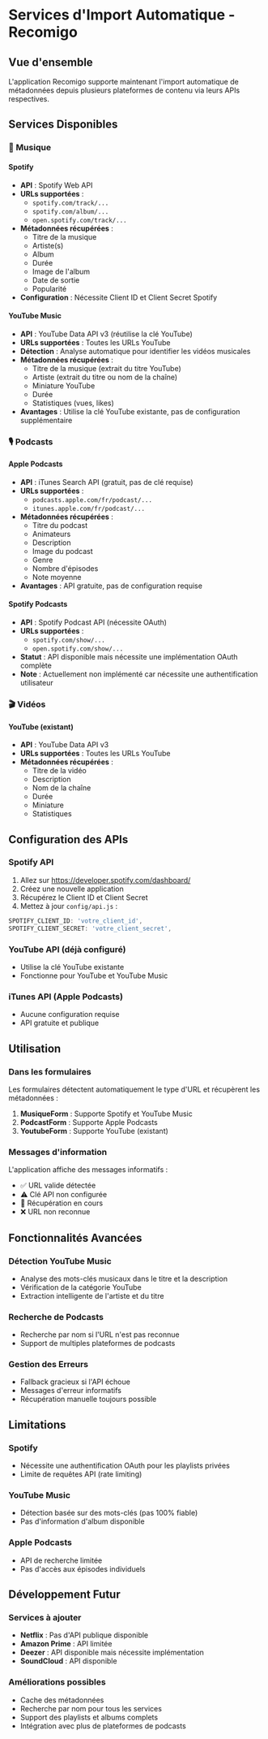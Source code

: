 # Services d'Import Automatique - Recomigo

## Vue d'ensemble

L'application Recomigo supporte maintenant l'import automatique de métadonnées depuis plusieurs plateformes de contenu via leurs APIs respectives.

## Services Disponibles

### 🎵 Musique

#### Spotify
- **API** : Spotify Web API
- **URLs supportées** : 
  - `spotify.com/track/...`
  - `spotify.com/album/...`
  - `open.spotify.com/track/...`
- **Métadonnées récupérées** :
  - Titre de la musique
  - Artiste(s)
  - Album
  - Durée
  - Image de l'album
  - Date de sortie
  - Popularité
- **Configuration** : Nécessite Client ID et Client Secret Spotify

#### YouTube Music
- **API** : YouTube Data API v3 (réutilise la clé YouTube)
- **URLs supportées** : Toutes les URLs YouTube
- **Détection** : Analyse automatique pour identifier les vidéos musicales
- **Métadonnées récupérées** :
  - Titre de la musique (extrait du titre YouTube)
  - Artiste (extrait du titre ou nom de la chaîne)
  - Miniature YouTube
  - Durée
  - Statistiques (vues, likes)
- **Avantages** : Utilise la clé YouTube existante, pas de configuration supplémentaire

### 🎙️ Podcasts

#### Apple Podcasts
- **API** : iTunes Search API (gratuit, pas de clé requise)
- **URLs supportées** :
  - `podcasts.apple.com/fr/podcast/...`
  - `itunes.apple.com/fr/podcast/...`
- **Métadonnées récupérées** :
  - Titre du podcast
  - Animateurs
  - Description
  - Image du podcast
  - Genre
  - Nombre d'épisodes
  - Note moyenne
- **Avantages** : API gratuite, pas de configuration requise

#### Spotify Podcasts
- **API** : Spotify Podcast API (nécessite OAuth)
- **URLs supportées** :
  - `spotify.com/show/...`
  - `open.spotify.com/show/...`
- **Statut** : API disponible mais nécessite une implémentation OAuth complète
- **Note** : Actuellement non implémenté car nécessite une authentification utilisateur

### 🎬 Vidéos

#### YouTube (existant)
- **API** : YouTube Data API v3
- **URLs supportées** : Toutes les URLs YouTube
- **Métadonnées récupérées** :
  - Titre de la vidéo
  - Description
  - Nom de la chaîne
  - Durée
  - Miniature
  - Statistiques

## Configuration des APIs

### Spotify API
1. Allez sur https://developer.spotify.com/dashboard/
2. Créez une nouvelle application
3. Récupérez le Client ID et Client Secret
4. Mettez à jour `config/api.js` :
```javascript
SPOTIFY_CLIENT_ID: 'votre_client_id',
SPOTIFY_CLIENT_SECRET: 'votre_client_secret',
```

### YouTube API (déjà configuré)
- Utilise la clé YouTube existante
- Fonctionne pour YouTube et YouTube Music

### iTunes API (Apple Podcasts)
- Aucune configuration requise
- API gratuite et publique

## Utilisation

### Dans les formulaires

Les formulaires détectent automatiquement le type d'URL et récupèrent les métadonnées :

1. **MusiqueForm** : Supporte Spotify et YouTube Music
2. **PodcastForm** : Supporte Apple Podcasts
3. **YoutubeForm** : Supporte YouTube (existant)

### Messages d'information

L'application affiche des messages informatifs :
- ✅ URL valide détectée
- ⚠️ Clé API non configurée
- 🔄 Récupération en cours
- ❌ URL non reconnue

## Fonctionnalités Avancées

### Détection YouTube Music
- Analyse des mots-clés musicaux dans le titre et la description
- Vérification de la catégorie YouTube
- Extraction intelligente de l'artiste et du titre

### Recherche de Podcasts
- Recherche par nom si l'URL n'est pas reconnue
- Support de multiples plateformes de podcasts

### Gestion des Erreurs
- Fallback gracieux si l'API échoue
- Messages d'erreur informatifs
- Récupération manuelle toujours possible

## Limitations

### Spotify
- Nécessite une authentification OAuth pour les playlists privées
- Limite de requêtes API (rate limiting)

### YouTube Music
- Détection basée sur des mots-clés (pas 100% fiable)
- Pas d'information d'album disponible

### Apple Podcasts
- API de recherche limitée
- Pas d'accès aux épisodes individuels

## Développement Futur

### Services à ajouter
- **Netflix** : Pas d'API publique disponible
- **Amazon Prime** : API limitée
- **Deezer** : API disponible mais nécessite implémentation
- **SoundCloud** : API disponible

### Améliorations possibles
- Cache des métadonnées
- Recherche par nom pour tous les services
- Support des playlists et albums complets
- Intégration avec plus de plateformes de podcasts 
